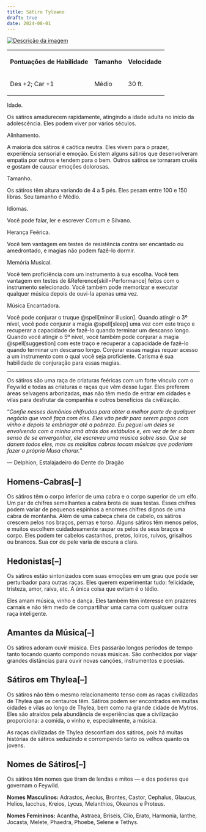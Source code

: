 ```yaml
---
title: Sátiro Tyleano
draft: true
date: 2024-08-01
---
```

<div>
<a href="https://raw.githubusercontent.com/TheGiddyLimit/homebrew/master/_img/ArcanumWorldsOdysseyoftheDragonlords/AppendixB_ThyleanSatyr_Page319.webp"> <img src="https://raw.githubusercontent.com/TheGiddyLimit/homebrew/master/_img/ArcanumWorldsOdysseyoftheDragonlords/AppendixB_ThyleanSatyr_Page319.webp" alt="Descrição da imagem"> </a>
    <table class="w-100 summary stripe-even">
        <tbody><tr>
                <th class="ve-col-4 ve-text-center">
                    <p>Pontuações de Habilidade</p>
                </th>
                <th class="ve-col-4 ve-text-center">
                    <p>Tamanho</p>
                </th>
                <th class="ve-col-4 ve-text-center">
                    <p>Velocidade</p>
                </th>
</tr><tr>
                <td class="ve-text-center">
                    <p>Des +2; Car +1</p>
                </td>
                <td class="ve-text-center">
                    <p>Médio</p>
                </td>
                <td class="ve-text-center">
                    <p>30 ft.</p>
                </td>
</tr></tbody>
    </table>
    <div class="rd__b  rd__b--2">
        <div class="rd__b  rd__b--3">
            <p><span class="entry-title-inner">Idade.</span></p>
            <p>Os sátiros amadurecem rapidamente, atingindo a idade adulta no início da adolescência. Eles podem viver por vários séculos.</p>
            <div class="rd__spc-inline-post">
                <p></p>
            </div>
        </div>
        <div class="rd__b  rd__b--3">
            <p><span class="entry-title-inner">Alinhamento.</span></p>
            <p>A maioria dos sátiros é caótica neutra. Eles vivem para o prazer, experiência sensorial e emoção. Existem alguns sátiros que desenvolveram empatia por outros e tendem para o bem. Outros sátiros se tornaram cruéis e gostam de causar emoções dolorosas.</p>
            <div class="rd__spc-inline-post">
                <p></p>
            </div>
        </div>
        <div>
    <div class="rd__b  rd__b--3">
        <p><span class="entry-title-inner">Tamanho.</span></p>
        <p>Os sátiros têm altura variando de 4 a 5 pés. Eles pesam entre 100 e 150 libras. Seu tamanho é Médio.</p>
        <div class="rd__spc-inline-post">
            <p></p>
        </div>
    </div>
    <div class="rd__b  rd__b--3">
        <p><span class="entry-title-inner">Idiomas.</span></p>
        <p>Você pode falar, ler e escrever Comum e Silvano.</p>
        <div class="rd__spc-inline-post">
            <p></p>
        </div>
    </div>
    <div class="rd__b  rd__b--3">
        <p><span class="entry-title-inner">Herança Feérica.</span></p>
        <p>Você tem vantagem em testes de resistência contra ser encantado ou amedrontado, e magias não podem fazê-lo dormir.</p>
        <div class="rd__spc-inline-post">
            <p></p>
        </div>
    </div>
    <div class="rd__b  rd__b--3">
        <p><span class="entry-title-inner">Memória Musical.</span></p>
        <p>Você tem proficiência com um instrumento à sua escolha. Você tem vantagem em testes de &Reference[skill=Performance] feitos com o instrumento selecionado. Você também pode memorizar e executar qualquer música depois de ouvi-la apenas uma vez.</p>
        <div class="rd__spc-inline-post">
            <p></p>
        </div>
    </div>
    <div class="rd__b  rd__b--3">
        <p><span class="entry-title-inner">Música Encantadora.</span></p>
        <p>Você pode conjurar o truque @spell[minor illusion]. Quando atingir o 3º nível, você pode conjurar a magia @spell[sleep] uma vez com este traço e recuperar a capacidade de fazê-lo quando terminar um descanso longo. Quando você atingir o 5º nível, você também pode conjurar a magia @spell[suggestion] com este traço e recuperar a capacidade de fazê-lo quando terminar um descanso longo. Conjurar essas magias requer acesso a um instrumento com o qual você seja proficiente. Carisma é sua habilidade de conjuração para essas magias.</p>
        <div class="rd__spc-inline-post">
            <p></p>
        </div>
    </div>
    <hr class="hr-1">
<div class="rd__b  rd__b--1">
    <p>Os sátiros são uma raça de criaturas feéricas com um forte vínculo com o Feywild e todas as criaturas e raças que vêm desse lugar. Eles preferem áreas selvagens arborizadas, mas não têm medo de entrar em cidades e vilas para desfrutar da companhia e outros benefícios da civilização.</p>
</div>
<div class="rd__quote">
    <p class="rd__quote-line rd__quote-line--last">“<em>Confie nesses demônios chifrudos para obter a melhor parte de qualquer negócio que você faça com eles. Eles vão pedir para serem pagos com vinho e depois te embriagar até a pobreza. Eu peguei um deles se envolvendo com a minha irmã atrás dos estábulos e, em vez de ter o bom senso de se envergonhar, ele escreveu uma música sobre isso. Que se danem todos eles, mas as malditas cabras tocam músicas que poderiam fazer a própria Musa chorar.</em>”</p>
    <p><span class="rd__quote-by">— Delphion, Estalajadeiro do Dente do Dragão</span></p>
</div>
<div class="rd__b  rd__b--1">
    <h2 class="rd__h rd__h--1" data-title-index="8"><span class="entry-title-inner">Homens-Cabras</span><span class="rd__h-toggle ml-2 clickable no-select no-print lst-is-exporting-image__hidden" data-rd-h-toggle-button="true" title="Toggle Visibility (CTRL to Toggle All)">[–]</span></h2>
    <p>Os sátiros têm o corpo inferior de uma cabra e o corpo superior de um elfo. Um par de chifres semelhantes a cabra brota de suas testas. Esses chifres podem variar de pequenos espinhos a enormes chifres dignos de uma cabra de montanha. Além de uma cabeça cheia de cabelo, os sátiros crescem pelos nos braços, pernas e torso. Alguns sátiros têm menos pelos, e muitos escolhem cuidadosamente raspar os pelos de seus braços e corpo. Eles podem ter cabelos castanhos, pretos, loiros, ruivos, grisalhos ou brancos. Sua cor de pele varia de escura a clara.</p>
</div>
<div class="rd__b  rd__b--1">
    <h2 class="rd__h rd__h--1" data-title-index="9"><span class="entry-title-inner">Hedonistas</span><span class="rd__h-toggle ml-2 clickable no-select no-print lst-is-exporting-image__hidden" data-rd-h-toggle-button="true" title="Toggle Visibility (CTRL to Toggle All)">[–]</span></h2>
    <p>Os sátiros estão sintonizados com suas emoções em um grau que pode ser perturbador para outras raças. Eles querem experimentar tudo: felicidade, tristeza, amor, raiva, etc. A única coisa que evitam é o tédio.</p>
    <p>Eles amam música, vinho e dança. Eles também têm interesse em prazeres carnais e não têm medo de compartilhar uma cama com qualquer outra raça inteligente.</p>
</div>
<div class="rd__b  rd__b--1">
    <h2 class="rd__h rd__h--1" data-title-index="10"><span class="entry-title-inner">Amantes da Música</span><span class="rd__h-toggle ml-2 clickable no-select no-print lst-is-exporting-image__hidden" data-rd-h-toggle-button="true" title="Toggle Visibility (CTRL to Toggle All)">[–]</span></h2>
    <p>Os sátiros adoram ouvir música. Eles passarão longos períodos de tempo tanto tocando quanto compondo novas músicas. São conhecidos por viajar grandes distâncias para ouvir novas canções, instrumentos e poesias.</p>
</div>
<div class="rd__b  rd__b--1">
    <h2 class="rd__h rd__h--1" data-title-index="11"><span class="entry-title-inner">Sátiros em Thylea</span><span class="rd__h-toggle ml-2 clickable no-select no-print lst-is-exporting-image__hidden" data-rd-h-toggle-button="true" title="Toggle Visibility (CTRL to Toggle All)">[–]</span></h2>
    <p>Os sátiros não têm o mesmo relacionamento tenso com as raças civilizadas de Thylea que os centauros têm. Sátiros podem ser encontrados em muitas cidades e vilas ao longo de Thylea, bem como na grande cidade de Mytros. Eles são atraídos pela abundância de experiências que a civilização proporciona: a comida, o vinho e, especialmente, a música.</p>
    <p>As raças civilizadas de Thylea desconfiam dos sátiros, pois há muitas histórias de sátiros seduzindo e corrompendo tanto os velhos quanto os jovens.</p>
</div>
<div class="rd__b  rd__b--1">
    <h2 class="rd__h rd__h--1" data-title-index="12"><span class="entry-title-inner">Nomes de Sátiros</span><span class="rd__h-toggle ml-2 clickable no-select no-print lst-is-exporting-image__hidden" data-rd-h-toggle-button="true" title="Toggle Visibility (CTRL to Toggle All)">[–]</span></h2>
    <p>Os sátiros têm nomes que tiram de lendas e mitos — e dos poderes que governam o Feywild.</p>
    <p><strong>Nomes Masculinos:</strong> Adrastos, Aeolus, Brontes, Castor, Cephalus, Glaucus, Helios, Iacchus, Kreios, Lycus, Melanthios, Okeanos e Proteus.</p>
    <p><strong>Nomes Femininos:</strong> Acantha, Astraea, Briseis, Clio, Erato, Harmonia, Ianthe, Jocasta, Melete, Phaedra, Phoebe, Selene e Tethys.</p>
</div>


</div>

</div>
